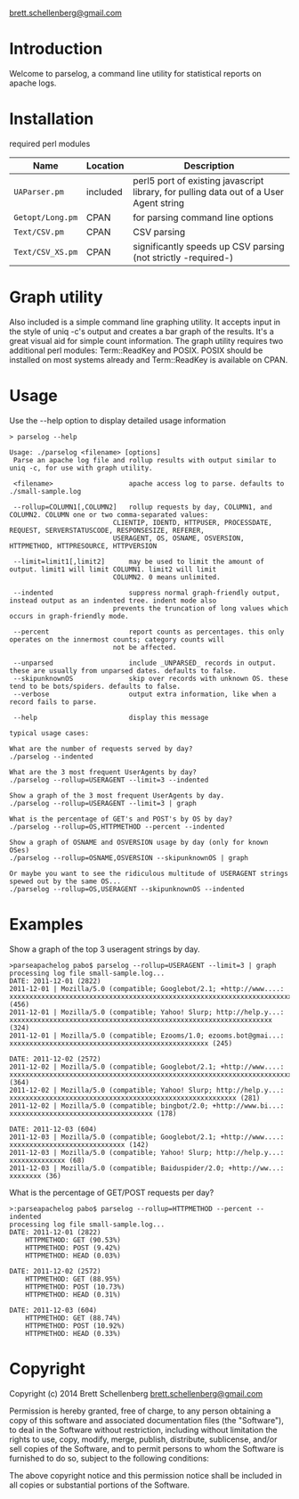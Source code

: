 brett.schellenberg@gmail.com

Introduction
============
Welcome to parselog, a command line utility for statistical reports on apache logs.

Installation
============
required perl modules

Name              | Location  | Description
------------------|-----------|------------|
`UAParser.pm`     | included  | perl5 port of existing javascript library, for pulling data out of a User Agent string
`Getopt/Long.pm`  | CPAN      | for parsing command line options
`Text/CSV.pm`     | CPAN      | CSV parsing
`Text/CSV_XS.pm`  | CPAN      | significantly speeds up CSV parsing (not strictly -required-)


Graph utility
=============
Also included is a simple command line graphing utility. It accepts input in the style of
uniq -c's output and creates a bar graph of the results. It's a great visual aid for simple
count information. The graph utility requires two additional perl modules: Term::ReadKey and
POSIX. POSIX should be installed on most systems already and Term::ReadKey is available on CPAN.


Usage
=====
Use the --help option to display detailed usage information

    > parselog --help

    Usage: ./parselog <filename> [options]
     Parse an apache log file and rollup results with output similar to uniq -c, for use with graph utility.

     <filename>                   apache access log to parse. defaults to ./small-sample.log

     --rollup=COLUMN1[,COLUMN2]   rollup requests by day, COLUMN1, and COLUMN2. COLUMN one or two comma-separated values:
                              CLIENTIP, IDENTD, HTTPUSER, PROCESSDATE, REQUEST, SERVERSTATUSCODE, RESPONSESIZE, REFERER,
                              USERAGENT, OS, OSNAME, OSVERSION, HTTPMETHOD, HTTPRESOURCE, HTTPVERSION

     --limit=limit1[,limit2]      may be used to limit the amount of output. limit1 will limit COLUMN1. limit2 will limit
                              COLUMN2. 0 means unlimited.

     --indented                   suppress normal graph-friendly output, instead output as an indented tree. indent mode also
                              prevents the truncation of long values which occurs in graph-friendly mode.

     --percent                    report counts as percentages. this only operates on the innermost counts; category counts will
                              not be affected.

     --unparsed                   include _UNPARSED_ records in output. these are usually from unparsed dates. defaults to false.
     --skipunknownOS              skip over records with unknown OS. these tend to be bots/spiders. defaults to false.
     --verbose                    output extra information, like when a record fails to parse.

     --help                       display this message

    typical usage cases:

    What are the number of requests served by day?
    ./parselog --indented

    What are the 3 most frequent UserAgents by day?
    ./parselog --rollup=USERAGENT --limit=3 --indented

    Show a graph of the 3 most frequent UserAgents by day.
    ./parselog --rollup=USERAGENT --limit=3 | graph

    What is the percentage of GET's and POST's by OS by day?
    ./parselog --rollup=OS,HTTPMETHOD --percent --indented

    Show a graph of OSNAME and OSVERSION usage by day (only for known OSes)
    ./parselog --rollup=OSNAME,OSVERSION --skipunknownOS | graph

    Or maybe you want to see the ridiculous multitude of USERAGENT strings spewed out by the same OS...
    ./parselog --rollup=OS,USERAGENT --skipunknownOS --indented


Examples
========

Show a graph of the top 3 useragent strings by day.

    >parseapachelog pabo$ parselog --rollup=USERAGENT --limit=3 | graph
    processing log file small-sample.log...
    DATE: 2011-12-01 (2822)
    2011-12-01 | Mozilla/5.0 (compatible; Googlebot/2.1; +http://www....: xxxxxxxxxxxxxxxxxxxxxxxxxxxxxxxxxxxxxxxxxxxxxxxxxxxxxxxxxxxxxxxxxxxxxxxxxxxxxxxxxxxxxxxxxxxx (456)
    2011-12-01 | Mozilla/5.0 (compatible; Yahoo! Slurp; http://help.y...: xxxxxxxxxxxxxxxxxxxxxxxxxxxxxxxxxxxxxxxxxxxxxxxxxxxxxxxxxxxxxxxxxx (324)
    2011-12-01 | Mozilla/5.0 (compatible; Ezooms/1.0; ezooms.bot@gmai...: xxxxxxxxxxxxxxxxxxxxxxxxxxxxxxxxxxxxxxxxxxxxxxxxxx (245)

    DATE: 2011-12-02 (2572)
    2011-12-02 | Mozilla/5.0 (compatible; Googlebot/2.1; +http://www....: xxxxxxxxxxxxxxxxxxxxxxxxxxxxxxxxxxxxxxxxxxxxxxxxxxxxxxxxxxxxxxxxxxxxxxxxxx (364)
    2011-12-02 | Mozilla/5.0 (compatible; Yahoo! Slurp; http://help.y...: xxxxxxxxxxxxxxxxxxxxxxxxxxxxxxxxxxxxxxxxxxxxxxxxxxxxxxxxx (281)
    2011-12-02 | Mozilla/5.0 (compatible; bingbot/2.0; +http://www.bi...: xxxxxxxxxxxxxxxxxxxxxxxxxxxxxxxxxxxx (178)

    DATE: 2011-12-03 (604)
    2011-12-03 | Mozilla/5.0 (compatible; Googlebot/2.1; +http://www....: xxxxxxxxxxxxxxxxxxxxxxxxxxxxx (142)
    2011-12-03 | Mozilla/5.0 (compatible; Yahoo! Slurp; http://help.y...: xxxxxxxxxxxxxx (68)
    2011-12-03 | Mozilla/5.0 (compatible; Baiduspider/2.0; +http://ww...: xxxxxxxx (36)

What is the percentage of GET/POST requests per day?

    >:parseapachelog pabo$ parselog --rollup=HTTPMETHOD --percent --indented
    processing log file small-sample.log...
    DATE: 2011-12-01 (2822)
        HTTPMETHOD: GET (90.53%)
        HTTPMETHOD: POST (9.42%)
        HTTPMETHOD: HEAD (0.03%)

    DATE: 2011-12-02 (2572)
        HTTPMETHOD: GET (88.95%)
        HTTPMETHOD: POST (10.73%)
        HTTPMETHOD: HEAD (0.31%)

    DATE: 2011-12-03 (604)
        HTTPMETHOD: GET (88.74%)
        HTTPMETHOD: POST (10.92%)
        HTTPMETHOD: HEAD (0.33%)


Copyright
=========
Copyright (c) 2014 Brett Schellenberg <brett.schellenberg@gmail.com>

Permission is hereby granted, free of charge, to any person obtaining a copy
of this software and associated documentation files (the "Software"), to deal
in the Software without restriction, including without limitation the rights
to use, copy, modify, merge, publish, distribute, sublicense, and/or sell
copies of the Software, and to permit persons to whom the Software is
furnished to do so, subject to the following conditions:

The above copyright notice and this permission notice shall be included in
all copies or substantial portions of the Software.

